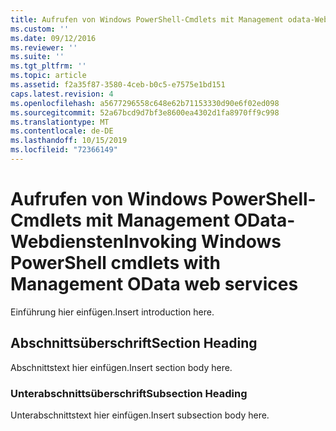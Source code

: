 ```yaml
---
title: Aufrufen von Windows PowerShell-Cmdlets mit Management odata-Webdiensten | Microsoft-Dokumentation
ms.custom: ''
ms.date: 09/12/2016
ms.reviewer: ''
ms.suite: ''
ms.tgt_pltfrm: ''
ms.topic: article
ms.assetid: f2a35f87-3580-4ceb-b0c5-e7575e1bd151
caps.latest.revision: 4
ms.openlocfilehash: a5677296558c648e62b71153330d90e6f02ed098
ms.sourcegitcommit: 52a67bcd9d7bf3e8600ea4302d1fa8970ff9c998
ms.translationtype: MT
ms.contentlocale: de-DE
ms.lasthandoff: 10/15/2019
ms.locfileid: "72366149"
---
```

# <a name="invoking-windows-powershell-cmdlets-with-management-odata-web-services"></a><span data-ttu-id="6d5d7-102">Aufrufen von Windows PowerShell-Cmdlets mit Management OData-Webdiensten</span><span class="sxs-lookup"><span data-stu-id="6d5d7-102">Invoking Windows PowerShell cmdlets with Management OData web services</span></span>

<span data-ttu-id="6d5d7-103">Einführung hier einfügen.</span><span class="sxs-lookup"><span data-stu-id="6d5d7-103">Insert introduction here.</span></span>

## <a name="section-heading"></a><span data-ttu-id="6d5d7-104">Abschnittsüberschrift</span><span class="sxs-lookup"><span data-stu-id="6d5d7-104">Section Heading</span></span>

<span data-ttu-id="6d5d7-105">Abschnittstext hier einfügen.</span><span class="sxs-lookup"><span data-stu-id="6d5d7-105">Insert section body here.</span></span>

### <a name="subsection-heading"></a><span data-ttu-id="6d5d7-106">Unterabschnittsüberschrift</span><span class="sxs-lookup"><span data-stu-id="6d5d7-106">Subsection Heading</span></span>

<span data-ttu-id="6d5d7-107">Unterabschnittstext hier einfügen.</span><span class="sxs-lookup"><span data-stu-id="6d5d7-107">Insert subsection body here.</span></span>